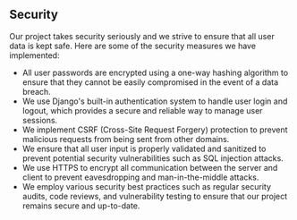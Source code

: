 <h2>Security</h2>
<p>Our project takes security seriously and we strive to ensure that all user data is kept safe. Here are some of the security measures we have implemented:</p>
<ul>
  <li>All user passwords are encrypted using a one-way hashing algorithm to ensure that they cannot be easily compromised in the event of a data breach.</li>
  <li>We use Django's built-in authentication system to handle user login and logout, which provides a secure and reliable way to manage user sessions.</li>
  <li>We implement CSRF (Cross-Site Request Forgery) protection to prevent malicious requests from being sent from other domains.</li>
  <li>We ensure that all user input is properly validated and sanitized to prevent potential security vulnerabilities such as SQL injection attacks.</li>
  <li>We use HTTPS to encrypt all communication between the server and client to prevent eavesdropping and man-in-the-middle attacks.</li>
  <li>We employ various security best practices such as regular security audits, code reviews, and vulnerability testing to ensure that our project remains secure and up-to-date.</li>
</ul>
